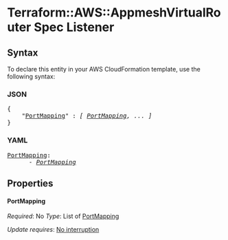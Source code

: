 # Terraform::AWS::AppmeshVirtualRouter Spec Listener

## Syntax

To declare this entity in your AWS CloudFormation template, use the following syntax:

### JSON

<pre>
{
    "<a href="#portmapping" title="PortMapping">PortMapping</a>" : <i>[ <a href="spec-listener-portmapping.md">PortMapping</a>, ... ]</i>
}
</pre>

### YAML

<pre>
<a href="#portmapping" title="PortMapping">PortMapping</a>: <i>
      - <a href="spec-listener-portmapping.md">PortMapping</a></i>
</pre>

## Properties

#### PortMapping

_Required_: No
_Type_: List of <a href="spec-listener-portmapping.md">PortMapping</a>

_Update requires_: [No interruption](https://docs.aws.amazon.com/AWSCloudFormation/latest/UserGuide/using-cfn-updating-stacks-update-behaviors.html#update-no-interrupt)

